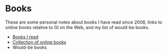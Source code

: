 # Books

These are some personal notes about books I have read since 2008, links to online books relative to GI on the Web, and my list of would-be books. 
* [Books I read](books-i-read.md)
* [Collection of online books](books-collection.md)
* Would-be books